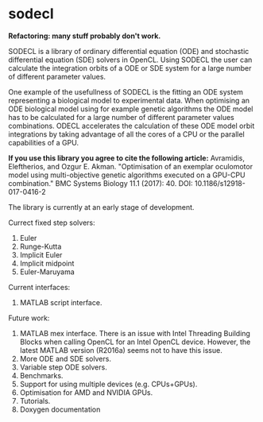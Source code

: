 # sodecl

**Refactoring: many stuff probably don't work.**

SODECL is a library of ordinary differential equation (ODE) and stochastic differential equation (SDE) solvers in OpenCL. 
Using SODECL the user can calculate the integration orbits of a ODE or SDE system for a large number of different parameter values.  

One example of the usefullness of SODECL is the fitting an ODE system representing a biological model to experimental data.  When optimising an ODE biological model using for example genetic algorithms the ODE model has to be calculated for a large number of different parameter values combinations. ODECL accelerates the calculation of these ODE model orbit integrations by taking advantage of all the cores of a CPU or the parallel capabilities of a GPU. 

**If you use this library you agree to cite the following article:**
Avramidis, Eleftherios, and Ozgur E. Akman. "Optimisation of an exemplar oculomotor model using multi-objective genetic algorithms executed on a GPU-CPU combination." BMC Systems Biology 11.1 (2017): 40. DOI: 10.1186/s12918-017-0416-2

The library is currently at an early stage of development.

Currect fixed step solvers:

1. Euler
2. Runge-Kutta
3. Implicit Euler
4. Implicit midpoint
5. Euler-Maruyama

Current interfaces:

1. MATLAB script interface.

Future work:

1. MATLAB mex interface. There is an issue with Intel Threading Building Blocks when calling OpenCL for an Intel OpenCL device. However, the latest MATLAB version (R2016a) seems not to have this issue.
2. More ODE and SDE solvers.
3. Variable step ODE solvers.
4. Benchmarks.
5. Support for using multiple devices (e.g. CPUs+GPUs).
6. Optimisation for AMD and NVIDIA GPUs.
7. Tutorials.
8. Doxygen documentation